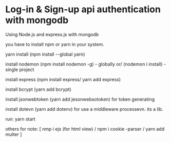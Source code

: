 # Log-in & Sign-up api authentication with mongodb 
Using Node.js and express.js with mongodb 


you have to install npm or yarn in your system.


yarn install (npm install --global yarn)

install nodemon (npm install nodemon -g) - globally or/ (nodemon i install) - single project

install express (npm install express/ yarn add express)

install bcrypt (yarn add bcrypt)

install jsonwebtoken (yarn add jesonwebsotoken) for token generating

install dotevn (yarn add dotenv) for use a middleware processevn. its a lib.


run: yarn start


others for note: [  nmp i ejs (for html view) / npm i cookie -parser / yarn add multer  ]

